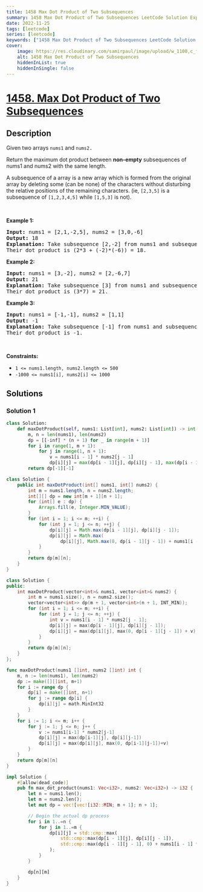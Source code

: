 ```yaml
---
title: 1458 Max Dot Product of Two Subsequences
summary: 1458 Max Dot Product of Two Subsequences LeetCode Solution Explained
date: 2022-11-25
tags: [leetcode]
series: [leetcode]
keywords: ["1458 Max Dot Product of Two Subsequences LeetCode Solution Explained in all languages", "1458 Max Dot Product of Two Subsequences", "LeetCode", "leetcode solution in Python3 C++ Java Go PHP Ruby Swift TypeScript Rust C# JavaScript C", "GeeksforGeeks", "InterviewBit", "Coding Ninjas", "HackerRank", "HackerEarth", "CodeChef", "TopCoder", "AlgoExpert", "freeCodeCamp", "Codeforces", "GitHub", "AtCoder", "Samir Paul"]
cover:
    image: https://res.cloudinary.com/samirpaul/image/upload/w_1100,c_fit,co_rgb:FFFFFF,l_text:Arial_75_bold:1458 Max Dot Product of Two Subsequences - Solution Explained/problem-solving.webp
    alt: 1458 Max Dot Product of Two Subsequences
    hiddenInList: true
    hiddenInSingle: false
---
```



# [1458. Max Dot Product of Two Subsequences](https://leetcode.com/problems/max-dot-product-of-two-subsequences)


## Description

<p>Given two arrays <code>nums1</code>&nbsp;and <code><font face="monospace">nums2</font></code><font face="monospace">.</font></p>

<p>Return the maximum dot product&nbsp;between&nbsp;<strong>non-empty</strong> subsequences of nums1 and nums2 with the same length.</p>

<p>A subsequence of a array is a new array which is formed from the original array by deleting some (can be none) of the characters without disturbing the relative positions of the remaining characters. (ie,&nbsp;<code>[2,3,5]</code>&nbsp;is a subsequence of&nbsp;<code>[1,2,3,4,5]</code>&nbsp;while <code>[1,5,3]</code>&nbsp;is not).</p>

<p>&nbsp;</p>
<p><strong class="example">Example 1:</strong></p>

<pre>
<strong>Input:</strong> nums1 = [2,1,-2,5], nums2 = [3,0,-6]
<strong>Output:</strong> 18
<strong>Explanation:</strong> Take subsequence [2,-2] from nums1 and subsequence [3,-6] from nums2.
Their dot product is (2*3 + (-2)*(-6)) = 18.</pre>

<p><strong class="example">Example 2:</strong></p>

<pre>
<strong>Input:</strong> nums1 = [3,-2], nums2 = [2,-6,7]
<strong>Output:</strong> 21
<strong>Explanation:</strong> Take subsequence [3] from nums1 and subsequence [7] from nums2.
Their dot product is (3*7) = 21.</pre>

<p><strong class="example">Example 3:</strong></p>

<pre>
<strong>Input:</strong> nums1 = [-1,-1], nums2 = [1,1]
<strong>Output:</strong> -1
<strong>Explanation: </strong>Take subsequence [-1] from nums1 and subsequence [1] from nums2.
Their dot product is -1.</pre>

<p>&nbsp;</p>
<p><strong>Constraints:</strong></p>

<ul>
	<li><code>1 &lt;= nums1.length, nums2.length &lt;= 500</code></li>
	<li><code>-1000 &lt;= nums1[i], nums2[i] &lt;= 1000</code></li>
</ul>

## Solutions

### Solution 1

<!-- tabs:start -->

```python
class Solution:
    def maxDotProduct(self, nums1: List[int], nums2: List[int]) -> int:
        m, n = len(nums1), len(nums2)
        dp = [[-inf] * (n + 1) for _ in range(m + 1)]
        for i in range(1, m + 1):
            for j in range(1, n + 1):
                v = nums1[i - 1] * nums2[j - 1]
                dp[i][j] = max(dp[i - 1][j], dp[i][j - 1], max(dp[i - 1][j - 1], 0) + v)
        return dp[-1][-1]
```

```java
class Solution {
    public int maxDotProduct(int[] nums1, int[] nums2) {
        int m = nums1.length, n = nums2.length;
        int[][] dp = new int[m + 1][n + 1];
        for (int[] e : dp) {
            Arrays.fill(e, Integer.MIN_VALUE);
        }
        for (int i = 1; i <= m; ++i) {
            for (int j = 1; j <= n; ++j) {
                dp[i][j] = Math.max(dp[i - 1][j], dp[i][j - 1]);
                dp[i][j] = Math.max(
                    dp[i][j], Math.max(0, dp[i - 1][j - 1]) + nums1[i - 1] * nums2[j - 1]);
            }
        }
        return dp[m][n];
    }
}
```

```cpp
class Solution {
public:
    int maxDotProduct(vector<int>& nums1, vector<int>& nums2) {
        int m = nums1.size(), n = nums2.size();
        vector<vector<int>> dp(m + 1, vector<int>(n + 1, INT_MIN));
        for (int i = 1; i <= m; ++i) {
            for (int j = 1; j <= n; ++j) {
                int v = nums1[i - 1] * nums2[j - 1];
                dp[i][j] = max(dp[i - 1][j], dp[i][j - 1]);
                dp[i][j] = max(dp[i][j], max(0, dp[i - 1][j - 1]) + v);
            }
        }
        return dp[m][n];
    }
};
```

```go
func maxDotProduct(nums1 []int, nums2 []int) int {
	m, n := len(nums1), len(nums2)
	dp := make([][]int, m+1)
	for i := range dp {
		dp[i] = make([]int, n+1)
		for j := range dp[i] {
			dp[i][j] = math.MinInt32
		}
	}
	for i := 1; i <= m; i++ {
		for j := 1; j <= n; j++ {
			v := nums1[i-1] * nums2[j-1]
			dp[i][j] = max(dp[i-1][j], dp[i][j-1])
			dp[i][j] = max(dp[i][j], max(0, dp[i-1][j-1])+v)
		}
	}
	return dp[m][n]
}
```

```rust
impl Solution {
    #[allow(dead_code)]
    pub fn max_dot_product(nums1: Vec<i32>, nums2: Vec<i32>) -> i32 {
        let n = nums1.len();
        let m = nums2.len();
        let mut dp = vec![vec![i32::MIN; m + 1]; n + 1];

        // Begin the actual dp process
        for i in 1..=n {
            for j in 1..=m {
                dp[i][j] = std::cmp::max(
                    std::cmp::max(dp[i - 1][j], dp[i][j - 1]),
                    std::cmp::max(dp[i - 1][j - 1], 0) + nums1[i - 1] * nums2[j - 1]
                );
            }
        }

        dp[n][m]
    }
}
```

<!-- tabs:end -->

<!-- end -->

